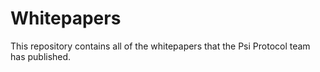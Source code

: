 # Whitepapers
This repository contains all of the whitepapers that the Psi Protocol team has published.
